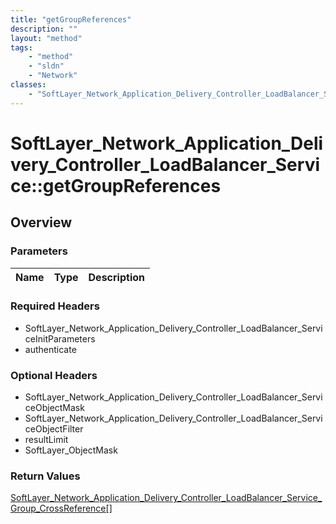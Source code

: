 ```yaml
---
title: "getGroupReferences"
description: ""
layout: "method"
tags:
    - "method"
    - "sldn"
    - "Network"
classes:
    - "SoftLayer_Network_Application_Delivery_Controller_LoadBalancer_Service"
---
```

# SoftLayer_Network_Application_Delivery_Controller_LoadBalancer_Service::getGroupReferences
## Overview 


### Parameters 
|Name | Type | Description |
| --- | --- | --- |


### Required Headers
* SoftLayer_Network_Application_Delivery_Controller_LoadBalancer_ServiceInitParameters
* authenticate

### Optional Headers
* SoftLayer_Network_Application_Delivery_Controller_LoadBalancer_ServiceObjectMask
* SoftLayer_Network_Application_Delivery_Controller_LoadBalancer_ServiceObjectFilter
* resultLimit
* SoftLayer_ObjectMask

### Return Values
<a href='/reference/datatypes/SoftLayer_Network_Application_Delivery_Controller_LoadBalancer_Service_Group_CrossReference'>SoftLayer_Network_Application_Delivery_Controller_LoadBalancer_Service_Group_CrossReference[] </a>

